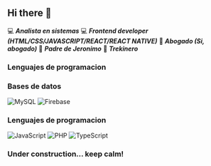 ## Hi there 👋

:computer: ***Analista en sistemas***
:computer: ***Frontend developer (HTML/CSS/JAVASCRIPT/REACT/REACT NATIVE)***
:briefcase: ***Abogado (Si, abogado)***
:boy: ***Padre de Jeronimo***
:sunrise_over_mountains: ***Trekinero***

### Lenguajes de programacion

### Bases de datos
![MySQL](https://img.shields.io/badge/mysql-4479A1.svg?style=for-the-badge&logo=mysql&logoColor=white)
![Firebase](https://img.shields.io/badge/firebase-a08021?style=for-the-badge&logo=firebase&logoColor=ffcd34)

### Lenguajes de programacion

![JavaScript](https://img.shields.io/badge/javascript-%23323330.svg?style=for-the-badge&logo=javascript&logoColor=%23F7DF1E)
![PHP](https://img.shields.io/badge/php-%23777BB4.svg?style=for-the-badge&logo=php&logoColor=white)
![TypeScript](https://img.shields.io/badge/typescript-%23007ACC.svg?style=for-the-badge&logo=typescript&logoColor=white)

### Under construction... keep calm!